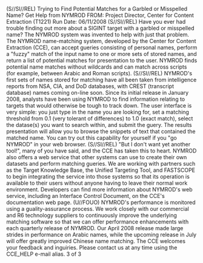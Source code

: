 (S//SI//REL) Trying to Find Potential Matches for a Garbled or Misspelled Name? Get Help from NYMROD
FROM:
Project Director, Center for Content Extraction (T1221)
Run Date: 06/11/2008
(S//SI//REL) Have you ever had trouble finding out more about a SIGINT target with a garbled or misspelled name? The NYMROD system was invented to help
with just that problem. The NYMROD name-matching system, developed by the Center for Content Extraction (CCE), can accept gueries consisting of personal names, perform a "fuzzy" match of the input name to one or more sets of stored names, and return a list of potential matches for presentation to the user. NYMROD finds potential name matches without wildcards and can match across scripts (for example, between Arabic and Roman scripts).
(S//SI//REL) NYMROD's first sets of names stored for matching have all been taken from intelligence reports from NSA, CIA, and DoD databases, with CREST (transcript database) names coming on-line soon. Since its initial release in January 2008, analysts have been using NYMROD to find information relating to targets that would otherwise be tough to track down. The user interface is very simple: you just type in the name you are looking for, set a matching threshold from 0.1 (very tolerant of differences) to 1.0 (exact match), select the datase(s) you want to search within, and submit the guery. The results presentation will allow you to browse the snippets of text that contained the matched name. You can try out this capability for yourself if you "go NYMROD" in your web browser.
(S//SI//REL) "But I don't want yet another tool!", many of you have said, and the CCE has taken this to heart. NYMROD also offers a web service that other systems can use to create their own datasets and perform matching gueries. We are working with partners such as the Target Knowledge Base, the Unified Targeting Tool, and FASTSCOPE to begin integrating the service into those systems so that its operation is available to their users without anyone having to leave their normal work environment. Developers can find more information about NYMROD's web service, including an Interface Control Document, on the CCE's documentation web page.
(U//FOUO) NYMROD's performance is monitored using a guality-assurance process. We work closely with our commercial and R6 technology suppliers to continuously improve the underlying matching software so that we can offer performance enhancements with each quarterly release of NYMROD. Our April 2008 release made large strides in performance on Arabic names, while the upcoming release in July will offer greatly improved Chinese name matching. The CCE welcomes your feedback and inguiries. Please contact us at any time using the CCE_HELP e-mail alias.
3 of 3
